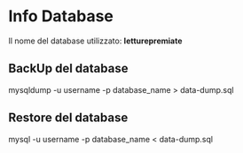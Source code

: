 # Info Database #

Il nome del database utilizzato: __letturepremiate__

## BackUp del database ##

mysqldump -u username -p database_name > data-dump.sql

## Restore del database ##

mysql -u username -p database_name < data-dump.sql
